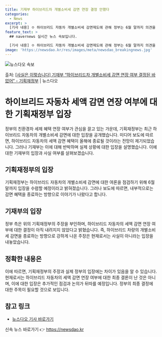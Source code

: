 ```yaml
---
title: 기재부 하이브리드차 개별소비세 감면 연장 결정 안했다
categories:
  - News
excerpt: >
  [기사 내용] ㅇ 하이브리드 자동차 개별소비세 감면제도에 관해 정부는 6월 말까지 의견을 수렴한 후 결론을 …
feature_text: >
  ## navernews 실시간 뉴스 속보입니다.

  [기사 내용] ㅇ 하이브리드 자동차 개별소비세 감면제도에 관해 정부는 6월 말까지 의견을 수렴한 후 결론을 …
image: 'https://newsdao.kr/res/images/meta/newsdao_breakingnews.jpg'
---
```


![뉴스다오 속보](https://newsdao.kr/res/images/meta/newsdao_breakingnews.jpg)

<p>출처: <a href="https://newsdao.kr/3924" rel="dofollow">[사실은 이렇습니다] 기재부 “하이브리드차 개별소비세 감면 연장 여부 결정된 바 없어” - 기획재정부</a> | 뉴스다오</p>

<h1>하이브리드 자동차 세액 감면 연장 여부에 대한 기획재정부 입장</h1>
<p data-ke-size="size16"></p>
정부의 친환경차 세제 혜택 연장 여부가 관심을 끌고 있는 가운데, 기획재정부는 최근 하이브리드 자동차의 개별소비세 감면에 대한 입장을 공개했습니다. 미디어 보도에 따르면, 하이브리드 자동차의 세액 감면 혜택이 올해에 종료될 것이라는 전망이 제기되었습니다. 그러나 기재부는 이에 대해 반박하며 실제 상황에 대한 입장을 설명했습니다. 이에 대한 기재부의 입장과 사실 여부를 살펴보겠습니다.
<p data-ke-size="size16"></p>

<h2 data-ke-size="size26">기획재정부의 입장</h2>
기획재정부는 하이브리드 자동차의 개별소비세 감면에 대한 여론을 점검하기 위해 6월 말까지 입장을 수렴할 예정이라고 밝혀졌습니다. 그러나 보도에 따르면, 내부적으로는 감면 혜택을 종료하는 방향으로 이야기가 나왔다고 합니다.

<h2 data-ke-size="size26">기재부의 입장</h2>
정부 측은 위의 기획재정부의 주장을 부인하며, 하이브리드 자동차의 세액 감면 연장 여부에 대한 결정이 아직 내려지지 않았다고 밝혔습니다. 즉, 하이브리드 차량의 개별소비세 감면을 종료하는 방향으로 강하게 나온 주장은 현재로서는 사실이 아니라는 입장을 내놓았습니다.

<h2 data-ke-size="size26">정확한 내용은</h2>
이에 따르면, 기획재정부의 주장과 실제 정부의 입장에는 차이가 있음을 알 수 있습니다. 현재로서는 하이브리드 자동차의 세액 감면 연장 여부에 대한 최종 결론이 난 것은 아니며, 이에 대한 입장은 추가적인 점검과 논의가 뒤따를 예정입니다. 정부의 최종 결정에 대한 주목이 필요할 것으로 보입니다.
<p data-ke-size="size16"></p>

<h2 data-ke-size="size26">참고 링크</h2>
<ul>
  <li><a href="https://newsdao.kr/3924">뉴스다오 기사 바로가기</a></li>
</ul>
<p data-ke-size="size16"></p> 

신속 뉴스 바로가기 👉 <a href="https://newsdao.kr" rel="dofollow">https://newsdao.kr</a>


